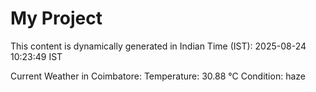 # My Project

This content is dynamically generated in Indian Time (IST): 2025-08-24 10:23:49 IST


Current Weather in Coimbatore:
Temperature: 30.88 °C
Condition: haze
